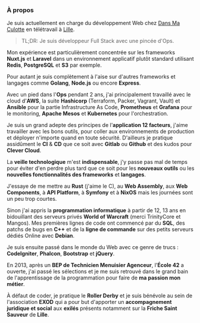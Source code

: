 ### À propos

Je suis actuellement en charge du développement Web chez [Dans Ma Culotte](https://dansmaculotte.com) en télétravail à [Lille](https://www.openstreetmap.org/relation/58404). 

> TL;DR: Je suis développeur Full Stack avec une pincée d'Ops.

Mon expérience est particulièrement concentrée sur les frameworks **Nuxt.js** et **Laravel** dans un environnement applicatif plutôt standard utilisant **Redis**, **PostgreSQL** et **S3** par exemple.

Pour autant je suis complètement à l'aise sur d'autres frameworks et langages comme **Golang**, **Node.js** ou encore **Express**.

Avec un pied dans l'**Ops** pendant 2 ans, j'ai principalement travaillé avec le cloud d'**AWS**, la suite **Hashicorp** (Terraform, Packer, Vagrant, Vault) et **Ansible** pour la partie Infrastructure As Code,
**Prometheus** et **Grafana** pour le monitoring, **Apache Mesos** et **Kubernetes** pour l'orchestration.

Je suis un grand adepte des principes de l'**application 12 facteurs**, j'aime travailler avec les bons outils, pour coller aux environnements de production et déployer n'importe quand en toute sécurité.
D'ailleurs je pratique assidûment le **CI** & **CD** que ce soit avec **Gitlab** ou **Github** et des kudos pour **Clever Cloud**.

La **veille technologique** m'est **indispensable**, j'y passe pas mal de temps pour éviter d'en perdre plus tard que ce soit pour les **nouveaux outils** ou les **nouvelles fonctionnalités des frameworks** et **langages**.

J'essaye de me mettre au **Rust** (j'aime le C), au **Web Assembly**, aux **Web Components**, à **API Platform**, à **Symfony** et à **NixOS** mais les journées sont un peu trop courtes.

Sinon j'ai appris la **programmation informatique** à partir de 12, 13 ans en bidouillant des serveurs privés **World of Warcraft** (merci TrinityCore et Mangos).
Mes premières lignes de code ont commencé par du **SQL**, des patchs de bugs en **C++** et de la **ligne de commande** sur des petits serveurs dédiés Online avec **Debian**.

Je suis ensuite passé dans le monde du Web avec ce genre de trucs : **CodeIgniter**, **Phalcon**, **Bootstrap** et **jQuery**.

En 2013, après un **BEP de Technicien Menuisier Agenceur**, l'**École 42** a ouverte, j'ai passé les sélections et je me suis retrouvé dans le grand bain de l'apprentissage de la programmation pour faire de **ma passion mon métier**.

À défaut de coder, je pratique le **Roller Derby** et je suis bénévole au sein de l'association **EXOD** qui a pour but d'apporter un **accompagnement juridique et social** aux **exilés** présents notamment sur la **Friche Saint Sauveur** de **Lille**.
